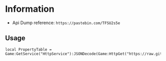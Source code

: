 # Information  
- Api Dump reference: `https://pastebin.com/TFSU2s5e`  

## Usage
```   
local PropertyTable = Game:GetService("HttpService"):JSONDecode(Game:HttpGet("https://raw.githubusercontent.com/DoComplement/Roblox/main/API_Dump/Dump.txt"))   
```    
